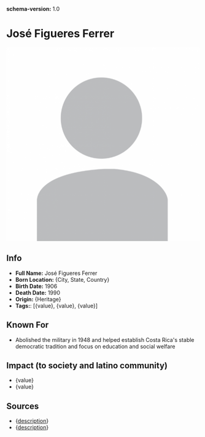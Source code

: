 **schema-version:** 1.0
# José Figueres Ferrer

![image description](images/person-image-template.png)

## Info
- **Full Name:** José Figueres Ferrer
- **Born Location:** {City, State, Country}
- **Birth Date:** 1906
- **Death Date:** 1990
- **Origin:** {Heritage}  
- **Tags:**: [{value}, {value}, {value}]

## Known For
- Abolished the military in 1948 and helped establish Costa Rica's stable democratic tradition and focus on education and social welfare

## Impact (to society and latino community)
- {value}
- {value}

## Sources
- {[description](link)}
- {[description](link)}